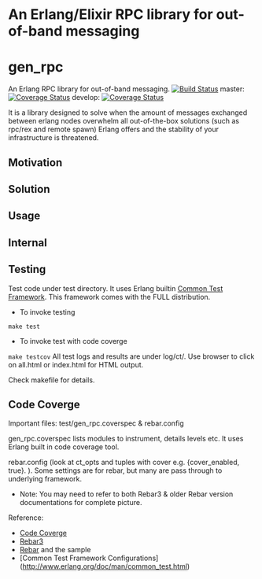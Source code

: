 
An Erlang/Elixir RPC library for out-of-band messaging
=======
# gen_rpc
An Erlang RPC library for out-of-band messaging.
[![Build Status](https://travis-ci.org/linearregression/gen_rpc.svg)](https://travis-ci.org/linearregression/gen_rpc) 
master: [![Coverage Status](https://coveralls.io/repos/linearregression/gen_rpc/badge.svg?branch=master&service=github)](https://coveralls.io/github/linearregression/gen_rpc?branch=master)
develop: [![Coverage Status](https://coveralls.io/repos/linearregression/gen_rpc/badge.svg?branch=develop&service=github)](https://coveralls.io/github/linearregression/gen_rpc?branch=develop)

It is a library designed to solve when the amount of messages exchanged between erlang nodes overwhelm all out-of-the-box solutions (such as rpc/rex and remote spawn) Erlang offers and the stability of your infrastructure is threatened.

Motivation
---

Solution
---

Usage
---

Internal
---


Testing
---
Test code under test directory. It uses Erlang builtin [Common Test Framework](http://www.erlang.org/doc/apps/common_test/basics_chapter.html). 
This framework comes with the FULL distribution. 

* To invoke testing

``` make test ```

* To invoke test with code coverge

``` make testcov ```
All test logs and results are under log/ct/. Use browser to click on all.html or index.html for HTML output.

Check makefile for details. 

Code Coverge
---
Important files: test/gen_rpc.coverspec & rebar.config

gen_rpc.coverspec lists modules to instrument, details levels etc. It uses Erlang built in code coverage tool.

rebar.config (look at ct_opts and tuples with cover e.g. {cover_enabled, true}. ). 
Some settings are for rebar, but many are pass through to underlying framework.

* Note: You may need to refer to both Rebar3 & older Rebar version documentations for complete picture. 

Reference:
* [Code Coverge](http://www.erlang.org/doc/apps/common_test/cover_chapter.html)
* [Rebar3](https://www.rebar3.org/docs/configuration)
* [Rebar](https://github.com/rebar/rebar/wiki) and the sample
* [Common Test Framework Configurations] (http://www.erlang.org/doc/man/common_test.html)

